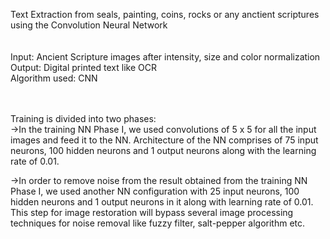 Text Extraction from seals, painting, coins, rocks or any anctient scriptures using the Convolution Neural Network
<br/><br/><br/>
Input: Ancient Scripture images after intensity, size and color normalization <br/>
Output: Digital printed text like OCR <br/>
Algorithm used: CNN <br/><br/><br/>

Training is divided into two phases: <br/>
->In the training NN Phase I, we used convolutions of 5 x 5 for all the input images and
feed it to the NN. Architecture of the NN comprises of 75 input neurons, 100 hidden
neurons and 1 output neurons along with the learning rate of 0.01.<br/>

->In order to remove noise from the result obtained from the training NN Phase I, we used
another NN configuration with 25 input neurons, 100 hidden neurons and 1 output
neurons in it along with learning rate of 0.01. This step for image restoration will bypass several image processing techniques for noise removal like fuzzy filter, salt-pepper algorithm etc.


